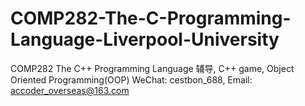 # COMP282-The-C-Programming-Language-Liverpool-University
COMP282 The C++ Programming Language 辅导, C++ game, Object Oriented Programming(OOP) WeChat: cestbon_688, Email: accoder_overseas@163.com
